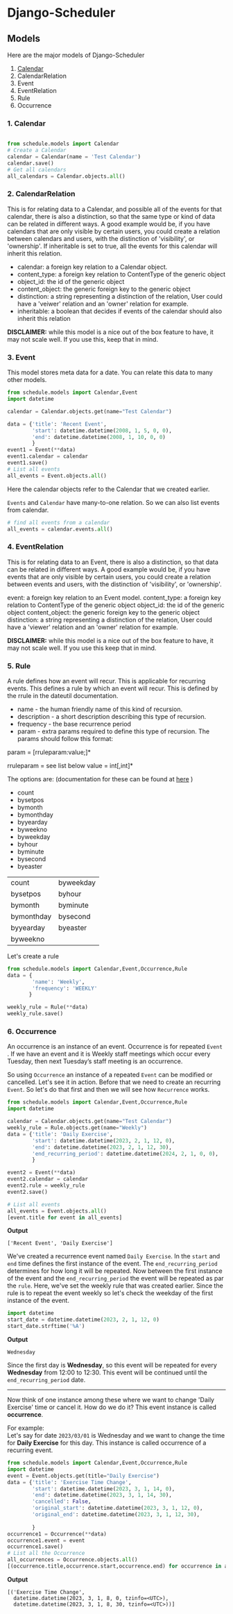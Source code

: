 # Django-Scheduler

## Models

Here are the major models of Django-Scheduler
1. [Calendar](#Calendar)
2. CalendarRelation
3. Event
4. EventRelation
5.  Rule
6. Occurrence 

### 1. Calendar

```python

from schedule.models import Calendar
# Create a Calendar
calendar = Calendar(name = 'Test Calendar')
calendar.save()
# Get all calendars
all_calendars = Calendar.objects.all()

```

### 2. CalendarRelation

This is for relating data to a Calendar, and possible all of the events for
that calendar, there is also a distinction, so that the same type or kind of
data can be related in different ways.  A good example would be, if you have
calendars that are only visible by certain users, you could create a
relation between calendars and users, with the distinction of 'visibility',
or 'ownership'.  If inheritable is set to true, all the events for this
calendar will inherit this relation.

- calendar: a foreign key relation to a Calendar object.
- content_type: a foreign key relation to ContentType of the generic object
- object_id: the id of the generic object
- content_object: the generic foreign key to the generic object
- distinction: a string representing a distinction of the relation, User could
have a 'veiwer' relation and an 'owner' relation for example.
- inheritable: a boolean that decides if events of the calendar should also
inherit this relation

**DISCLAIMER:** while this model is a nice out of the box feature to have, it
may not scale well.  If you use this, keep that in mind.

### 3. Event

This model stores meta data for a date.  You can relate this data to many
other models.

```python
from schedule.models import Calendar,Event
import datetime

calendar = Calendar.objects.get(name="Test Calendar")

data = {'title': 'Recent Event',
        'start': datetime.datetime(2008, 1, 5, 0, 0),
        'end': datetime.datetime(2008, 1, 10, 0, 0)
        }
event1 = Event(**data)
event1.calendar = calendar
event1.save()
# List all events
all_events = Event.objects.all()
```
Here the calendar objects refer to the Calendar that we created earlier.

`Events` and `Calendar` have many-to-one relation. So we can also list events from calendar.

```python
# find all events from a calendar
all_events = calendar.events.all()
```


### 4. EventRelation

This is for relating data to an Event, there is also a distinction, so that
data can be related in different ways.  A good example would be, if you have
events that are only visible by certain users, you could create a relation
between events and users, with the distinction of 'visibility', or
'ownership'.

event: a foreign key relation to an Event model.
content_type: a foreign key relation to ContentType of the generic object
object_id: the id of the generic object
content_object: the generic foreign key to the generic object
distinction: a string representing a distinction of the relation, User could
have a 'viewer' relation and an 'owner' relation for example.

**DISCLAIMER:** while this model is a nice out of the box feature to have, it
may not scale well.  If you use this keep that in mind.

### 5. Rule

A rule defines how an event will recur. This is applicable for recurring events.
This defines a rule by which an event will recur.  This is defined by the
rrule in the dateutil documentation.

* name - the human friendly name of this kind of recursion.
* description - a short description describing this type of recursion.
* frequency - the base recurrence period
* param - extra params required to define this type of recursion. The params
  should follow this format:

param = [rruleparam:value;]*

rruleparam = see list below
value = int[,int]*

The options are: (documentation for these can be found at [here](https://dateutil.readthedocs.io/en/stable/rrule.html#module-dateutil.rrule) )
- count
- bysetpos
- bymonth
- bymonthday
- byyearday
- byweekno
- byweekday
- byhour
- byminute
- bysecond
- byeaster

|            |           |
|------------|-----------|
| count      | byweekday |
| bysetpos   | byhour    |
| bymonth    | byminute  |
| bymonthday | bysecond  |
| byyearday  | byeaster  |
| byweekno   |           |


Let's create a rule 

```python
from schedule.models import Calendar,Event,Occurrence,Rule
data = {
        'name': 'Weekly',
        'frequency': 'WEEKLY'
       }

weekly_rule = Rule(**data)
weekly_rule.save()
```

### 6. Occurrence

An occurrence is an instance of an event. Occurrence is for repeated  `Event` .
If we have an event and it is Weekly staff  meetings which occur every Tuesday, 
then next Tuesday’s staff meeting is an occurrence.

So using `Occurrence` an instance of a repeated `Event` can be modified or cancelled.
Let's see it in action. Before that we need to create an recurring `Event`.  So let's do that first and then we will see
how `Recurrence` works. 

```python
from schedule.models import Calendar,Event,Occurrence,Rule
import datetime

calendar = Calendar.objects.get(name="Test Calendar")
weekly_rule = Rule.objects.get(name="Weekly")
data = {'title': 'Daily Exercise',
        'start': datetime.datetime(2023, 2, 1, 12, 0),
        'end': datetime.datetime(2023, 2, 1, 12, 30),
        'end_recurring_period': datetime.datetime(2024, 2, 1, 0, 0),
        }

event2 = Event(**data)
event2.calendar = calendar
event2.rule = weekly_rule
event2.save()

# List all events
all_events = Event.objects.all()
[event.title for event in all_events]
```

**Output**
```
['Recent Event', 'Daily Exercise']
```

We've created a recurrence event named `Daily Exercise`. In the `start` and `end` time defines the first instance of the
event. The `end_recurring_period` determines for how long it will be repeated. Now between the first instance of the 
event and the `end_recurring_period` the event will be repeated as par the `rule`. Here, we've set the weekly rule that
was created earlier. Since the rule is to repeat the event weekly so let's check the weekday of the first instance of
the event.

```python
import datetime
start_date = datetime.datetime(2023, 2, 1, 12, 0)
start_date.strftime('%A')
```
**Output**
```
Wednesday
```
Since the first day is **Wednesday**, so this event will be repeated for every **Wednesday** from 12:00 to 12:30.
This event will be continued until the `end_recurring_period` date.

-----

Now think of one instance among these where we want to change 'Daily Exercise' time or cancel it. How do we do it?
This event instance is called **occurrence**.

For example: <br>
Let's say for date `2023/03/01` is Wednesday and we want to change the time for **Daily Exercise** for this day.
This instance is called occurrence of a recurring event.

```python
from schedule.models import Calendar,Event,Occurrence,Rule
import datetime
event = Event.objects.get(title="Daily Exercise")
data = {'title': 'Exercise Time Change',
        'start': datetime.datetime(2023, 3, 1, 14, 0),
        'end': datetime.datetime(2023, 3, 1, 14, 30),
        'cancelled': False,
        'original_start': datetime.datetime(2023, 3, 1, 12, 0),
        'original_end': datetime.datetime(2023, 3, 1, 12, 30),
        
        }
occurrence1 = Occurrence(**data)
occurrence1.event = event
occurrence1.save()
# List all the Occurrence
all_occurrences = Occurrence.objects.all()
[(occurrence.title,occurrence.start,occurrence.end) for occurrence in all_occurrences]
```
**Output**
```
[('Exercise Time Change',
  datetime.datetime(2023, 3, 1, 8, 0, tzinfo=<UTC>),
  datetime.datetime(2023, 3, 1, 8, 30, tzinfo=<UTC>))]
```



